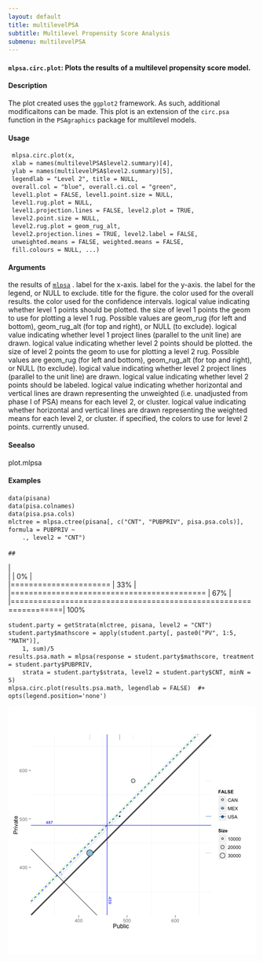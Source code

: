```yaml
---
layout: default
title: multilevelPSA
subtitle: Multilevel Propensity Score Analysis
submenu: multilevelPSA
---
```


#### `mlpsa.circ.plot`: Plots the results of a multilevel propensity score model. ####

#### Description ####


 The plot created uses the `ggplot2` framework. As
 such, additional modificaitons can be made. This plot is
 an extension of the `circ.psa` function in the
  `PSAgraphics` package for multilevel models.


#### Usage ####

     
     mlpsa.circ.plot(x,
     xlab = names(multilevelPSA$level2.summary)[4],
     ylab = names(multilevelPSA$level2.summary)[5],
     legendlab = "Level 2", title = NULL,
     overall.col = "blue", overall.ci.col = "green",
     level1.plot = FALSE, level1.point.size = NULL,
     level1.rug.plot = NULL,
     level1.projection.lines = FALSE, level2.plot = TRUE,
     level2.point.size = NULL,
     level2.rug.plot = geom_rug_alt,
     level2.projection.lines = TRUE, level2.label = FALSE,
     unweighted.means = FALSE, weighted.means = FALSE,
     fill.colours = NULL, ...)


#### Arguments ####

the results of [`mlpsa`](mlpsa.html) . label for the x-axis. label for the y-axis. the label for the legend, or NULL to exclude. title for the figure. the color used for the overall results. the color used for the confidence intervals. logical value indicating whether level 1 points should be plotted. the size of level 1 points the geom to use for plotting a level 1 rug. Possible values are geom_rug (for left and bottom), geom_rug_alt (for top and right), or NULL (to exclude). logical value indicating whether level 1 project lines (parallel to the unit line) are drawn. logical value indicating whether level 2 points should be plotted. the size of level 2 points the geom to use for plotting a level 2 rug. Possible values are geom_rug (for left and bottom), geom_rug_alt (for top and right), or NULL (to exclude). logical value indicating whether level 2 project lines (parallel to the unit line) are drawn. logical value indicating whether level 2 points should be labeled. logical value indicating whether horizontal and vertical lines are drawn representing the unweighted (i.e. unadjusted from phase I of PSA) means for each level 2, or cluster. logical value indicating whether horizontal and vertical lines are drawn representing the weighted means for each level 2, or cluster. if specified, the colors to use for level 2 points. currently unused.

#### Seealso ####


 plot.mlpsa


#### Examples ####


    
    data(pisana)
    data(pisa.colnames)
    data(pisa.psa.cols)
    mlctree = mlpsa.ctree(pisana[, c("CNT", "PUBPRIV", pisa.psa.cols)], formula = PUBPRIV ~ 
        ., level2 = "CNT")

    ## 
  |                                                                       
  |                                                                 |   0%
  |                                                                       
  |======================                                           |  33%
  |                                                                       
  |===========================================                      |  67%
  |                                                                       
  |=================================================================| 100%

    student.party = getStrata(mlctree, pisana, level2 = "CNT")
    student.party$mathscore = apply(student.party[, paste0("PV", 1:5, "MATH")], 
        1, sum)/5
    results.psa.math = mlpsa(response = student.party$mathscore, treatment = student.party$PUBPRIV, 
        strata = student.party$strata, level2 = student.party$CNT, minN = 5)
    mlpsa.circ.plot(results.psa.math, legendlab = FALSE)  #+ opts(legend.position='none')

![plot of chunk mlpsa.circ.plot-example](mlpsa.circ.plot-example.png) 
